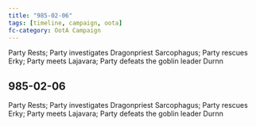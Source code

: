 ```yaml
---
title: "985-02-06"
tags: [timeline, campaign, oota]
fc-category: OotA Campaign
---
```

<span class='ob-timelines'
	data-date='985-02-06-00'
	data-title='Campaign: NAGA Adventures'
	data-class='orange'> Party Rests; Party investigates Dragonpriest Sarcophagus; Party rescues Erky; Party meets Lajavara; Party defeats the goblin leader Durnn </span>
## 985-02-06
Party Rests; Party investigates Dragonpriest Sarcophagus; Party rescues Erky; Party meets Lajavara; Party defeats the goblin leader Durnn
